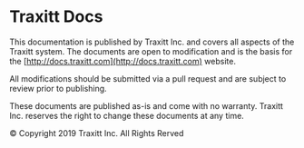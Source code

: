 # Traxitt Docs

This documentation is published by Traxitt Inc. and covers all aspects of the Traxitt system. The documents are open to modification and is the basis for the [http://docs.traxitt.com](http://docs.traxitt.com) website.

All modifications should be submitted via a pull request and are subject to review prior to publishing.

These documents are published as-is and come with no warranty. Traxitt Inc. reserves the right to change these documents at any time.

© Copyright 2019 Traxitt Inc. All Rights Rerved